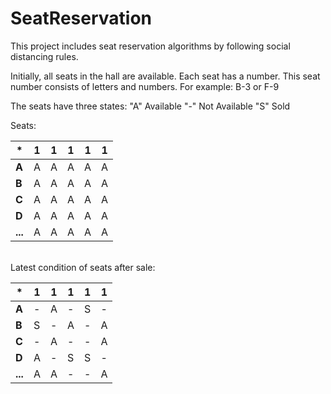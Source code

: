 # SeatReservation

This project includes seat reservation algorithms by following social distancing rules.

Initially, all seats in the hall are available. Each seat has a number. This seat number consists of letters and
numbers. For example: B-3 or F-9

The seats have three states:
"A" Available
"-" Not Available
"S" Sold

Seats: <br/>

| *          | <b>1</b> | <b>1</b> | <b>1</b> | <b>1</b> | <b>1</b> |
|------------|----------|----------|----------|----------|----------|
| <b>A</b>   | A        | A        | A        | A        | A        |
| <b>B</b>   | A        | A        | A        | A        | A        |
| <b>C</b>   | A        | A        | A        | A        | A        |
| <b>D</b>   | A        | A        | A        | A        | A        |
| <b>...</b> | A        | A        | A        | A        | A        |

<br/>
Latest condition of seats after sale: <br/>

| *          | <b>1</b> | <b>1</b> | <b>1</b> | <b>1</b> | <b>1</b> |
|------------|----------|----------|----------|----------|----------|
| <b>A</b>   | -        | A        | -        | S        | -        |
| <b>B</b>   | S        | -        | A        | -        | A        |
| <b>C</b>   | -        | A        | -        | -        | A        |
| <b>D</b>   | A        | -        | S        | S        | -        |
| <b>...</b> | A        | A        | -        | -        | A        |



